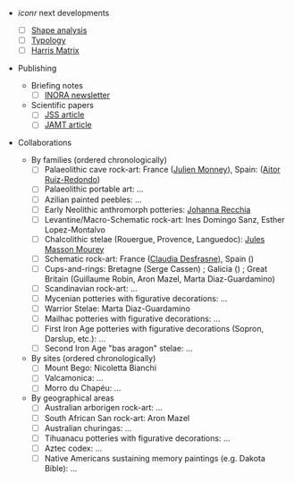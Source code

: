 * _iconr_ next developments

  - [ ] [Shape analysis](https://zoometh.github.io/iconr/articles/next.html#shape-analysis-1)
  - [ ] [Typology](https://zoometh.github.io/iconr/articles/next.html#typology-1)
  - [ ] [Harris Matrix](https://zoometh.github.io/iconr/articles/next.html#harris-matrix-1)

* Publishing

  + Briefing notes
    - [ ] [INORA newsletter](https://www.icomos.org/en/resources/publicationall/165-articles-en-francais/centre-de-documentation/557-inora-international-newsletter-on-rock-art)

  + Scientific papers
    - [ ] [JSS article](https://raw.githubusercontent.com/zoometh/jss_iconr/main/article_rvTH17.pdf) 
    - [ ] [JAMT article](https://www.springer.com/journal/10816) 

* Collaborations

  + By families (ordered chronologically)
    - [ ] Palaeolithic cave rock-art: France ([Julien Monney](http://theses.fr/184904846)), Spain: ([Aitor Ruiz-Redondo](https://southampton.academia.edu/AitorRuizRedondo)) 
    - [ ] Palaeolithic portable art: ...
    - [ ] Azilian painted peebles: ...
    - [ ] Early Neolithic anthromorph potteries: [Johanna Recchia](https://www.theses.fr/236657178)
    - [ ] Levantine/Macro-Schematic rock-art: Ines Domingo Sanz, Esther Lopez-Montalvo
    - [ ] Chalcolithic stelae (Rouergue, Provence, Languedoc): [Jules Masson Mourey](http://www.theses.fr/s163490)
    - [ ] Schematic rock-art: France ([Claudia Desfrasne](https://lampea.cnrs.fr/spip.php?article3640)), Spain ()
    - [ ] Cups-and-rings: Bretagne (Serge Cassen) ; Galicia () ; Great Britain (Guillaume Robin, Aron Mazel, Marta Diaz-Guardamino) 
    - [ ] Scandinavian rock-art: ...
    - [ ] Mycenian potteries with figurative decorations: ...
    - [ ] Warrior Stelae: Marta Diaz-Guardamino
    - [ ] Mailhac potteries with figurative decorations: ...
    - [ ] First Iron Age potteries with figurative decorations (Sopron, Darslup, etc.): ... 
    - [ ] Second Iron Age "bas aragon" stelae: ...
    
  + By sites (ordered chronologically)
    - [ ] Mount Bego: Nicoletta Bianchi
    - [ ] Valcamonica: ...
    - [ ] Morro du Chapéu: ...
    
  + By geographical areas
    - [ ] Australian arborigen rock-art: ...
    - [ ] South African San rock-art: Aron Mazel
    - [ ] Australian churingas: ...
    - [ ] Tihuanacu potteries with figurative decorations: ...
    - [ ] Aztec codex: ...
    - [ ] Native Americans sustaining memory paintings (e.g. Dakota Bible): ...
